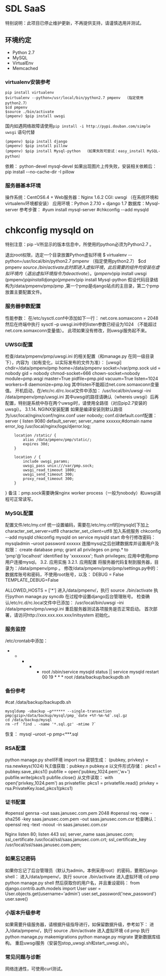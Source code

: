 # SDL SaaS

特别说明：此项目已停止维护更新，不再提供支持，请谨慎选用并测试。

## 环境约定

* Python 2.7
* MySQL
* VirtualEnv
* Memcached

### virtualenv安装参考
```
pip install virtualenv
$virtualenv --python=/usr/local/bin/python2.7 pmpenv  （指定使用python2.7）
$cd pmpenv  
$source ./bin/activate
(pmpenv) $pip install uwsgi 
```
国内如遇网络故障请使用`pip install -i http://pypi.douban.com/simple uwsgi` 语句代替

```
(pmpenv) $pip install django
(pmpenv) $pip install pillow
(pmpenv) $pip install Mysql-python  （如果失败可尝试：easy_install MySQL-python）
```
依赖：
python-devel
mysql-devel 
如果出现图片上传失败，安装相关依赖后：
pip install --no-cache-dir -I pillow


### 服务器基本环境
操作系统：CentOS6.4 + 
Web服务器：Nginx 1.6.2
CGI: uwsgi （在系统环境和virtualenv环境都安装）
应用环境：Python 2.7.10 + django 1.7
数据库：Mysql-server
参考步骤：
#yum install mysql-server
#chkconfig --add mysqld
# chkconfig mysqld on

特别注意：pip –V所显示的版本信息中，所使用的python必须为Python2.7 。

退出root权限，选定一个目录放置Python虚拟环境
$ virtualenv --python=/usr/local/bin/python2.7 pmpenv  （指定使用python2.7）
$cd pmpenv
$source ./bin/activate
此时即进入虚拟环境，此后需要的组件均安装在虚拟环境内（退出虚拟环境指令为 deactivate）。
(pmpenv)$pip install uwsgi
(pmpenv)$pip install django
(pmpenv)$pip install Mysql-python
假设代码目录结构为/data/pmpenv/pmp/pmp ,第一个pmp是django站点的主目录，第二个pmp放置主要配置文件。

### 服务器参数配置

性能参数：
在/etc/sysctl.conf中添加如下一行：
net.core.somaxconn = 2048
然后在终端中执行
sysctl –p
uwsgi.ini中的listen参数已经设为1024 （不能超过net.core.somaxconn变量值）。
此项如果没有修改，则uwsgi服务起不来。

### UWSGI配置

检查/data/pmpenv/pmp/uwsgi.ini 的相关配置（和manage.py 在同一级目录下），内容为（如有变化，以实际发布的文件为准）：
[uwsgi]
chdir=/data/pmpenv/pmp
home=/data/pmpenv
socket=/var/pmp.sock
uid = nobody
gid = nobody
chmod-socket=666
chown-socket=nobody
module=pmp.wsgi
master=True
pidfile=pmp.pid
vacuum=True
listen=1024
workers=8
daemonize=pmp.log
其中listen不能超过net.core.somaxconn变量值。
开机启动，在/etc/rc.d/rc.local文件中添加：
/usr/local/bin/uwsgi –ini /data/pmpenv/pmp/uwsgi.ini
其中uwsgi的路径请确认（whereis uwsgi）后再配置，特别是系统中存在两个uwsgi时，请使用全路径（对应pip2.7安装的uwsgi）。
3.1.14.	NGINX安装配置
如果是编译安装则默认路径为/usr/local/nginx/conf/nginx.conf
user nobody;
conf.d/default.conf配置：
server {
        listen 9080 default_server;
        server_name  xxxxxx;#domain name
        error_log /usr/local/nginx/logs/djerror.log;

        location /static/ { 
            alias /data/pmpenv/pmp/static/;
            expires 30d;
        }
       
        location / {
            include uwsgi_params;
            uwsgi_pass unix:///var/pmp.sock; 
            uwsgi_read_timeout 1800;
            uwsgi_send_timeout 300;
            proxy_read_timeout 300;
        }
}
备注：pmp.sock需要确保nginx worker process（一般为nobody）和uwsgi进程可正常读写。

### MySQL配置

配置文件/etc/my.cnf
统一设置编码，需要在/etc/my.cnf的[mysqld]下加上
character_set_server=utf8
character_set_client=utf8
加入系统服务
chkconfig --add mysqld
chkconfig mysqld on
service mysqld start
命令行修改密码：mysqladmin –uroot password xxxxxx 
连接mysql之后创建数据库并设置用户及权限：
create database pmp;
grant all privileges on pmp.* to 'pmp'@'localhost' identified by 'xxxxxxxx';
flush privileges;
应用中使用pmp用户连接mysql。
3.2.	应用实施
3.2.1.	应用配置
将服务器代码复制到服务器，目录为：/data/pmpenv/pmp 。
修改/data/pmpenv/pmp/pmp/settings.py中的：
数据库账号和密码，不使用root账号，以及：
DEBUG = False
TEMPLATE_DEBUG=False

ALLOWED_HOSTS = ['*']
进入/data/pmpenv/，执行
source ./bin/activate
执行python manage.py syncdb 在过程中设置django后台管理账号。
检查确认/etc/rc.d/rc.local文件中已添加：
/usr/local/bin/uwsgi –ini /data/pmpenv/pmp/uwsgi.ini
重启服务器测试各项服务是否正常启动。
首次部署，请访问http://xxx.xxx.xxx.xxx/initsystem 初始化。


### 服务监控

/etc/crontab中添加：
* * * * * root /sbin/service mysqld status || service mysqld restart
00 19 * * * root /data/backup/backupdb.sh

### 备份参考

#cat /data/backup/backupdb.sh
```
mysqldump -ubackup –p****** --single-transaction pmp|gzip>/data/backup/mysql/pmp_`date +%Y-%m-%d`.sql.gz
cd /data/backup/mysql
rm -rf `find . -name '*.sql.gz' -mtime 7`
```
恢复：
mysql –uroot –p pmp<***.sql

### RSA配置

python manage.py shell环境
import rsa
密钥生成：
(pubkey, privkey) = rsa.newkeys(1024)
N,E值获取：pubkey.n  pubkey.e
以文件形式存储：
pkcs1 = pubkey.save_pkcs1()
pubfile = open('pubkey_1024.pem','w+')
pubfile.write(pkcs1)
pubfile.close()
从文件读取：
with open('privkey_1024.pem') as privatefile:
    pkcs1 = privatefile.read()
privkey = rsa.PrivateKey.load_pkcs1(pkcs1)


### 证书配置

#openssl genrsa -out saas.janusec.com.pem 2048
#openssl req -new -sha256 -key saas.janusec.com.pem -out saas.janusec.com.csr
检查确认：
openssl req -text -noout -in saas.janusec.com.csr

Nginx
listen       80;
        listen       443 ssl;
        server_name  saas.janusec.com;
        ssl_certificate /usr/local/ssl/saas.janusec.com.crt;
        ssl_certificate_key  /usr/local/ssl/saas.janusec.com.pem;

### 如果忘记密码

如果你忘记了后台管理员（默认为admin，本例采用root）的密码，要用Django shell：
进入/data/pmpenv/，执行
source ./bin/activate  进入虚拟环境
cd pmp
python manage.py shell
然后获取你的用户名，并且重设密码：
from django.contrib.auth.models import User 
user = User.objects.get(username='admin') 
user.set_password('new_password') 
user.save()

### 小版本升级参考

如果需要升级服务器，请根据升级指导进行，如保留数据升级，参考如下：
进入/data/pmpenv/，执行
source ./bin/activate  进入虚拟环境
cd pmp
执行
python manage.py makemigrations
python manage.py migrate
更新数据库结构。
重启uwsgi服务（安装包stop_uwsgi.sh和start_uwsgi.sh）。


### 常见问题与诊断

网络连通性，可使用curl测试。
